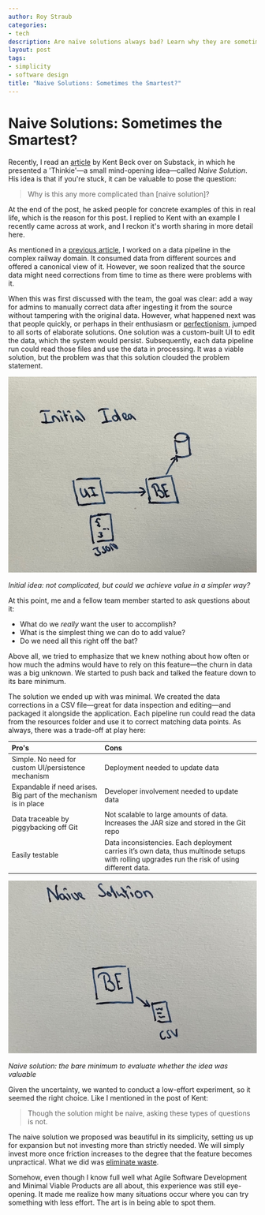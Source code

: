 ```yaml
---
author: Roy Straub
categories:
- tech
description: Are naïve solutions always bad? Learn why they are sometimes the best ones.
layout: post
tags:
- simplicity
- software design
title: "Naive Solutions: Sometimes the Smartest?"
---
```


# Naive Solutions: Sometimes the Smartest?

Recently, I read an [article](https://open.substack.com/pub/tidyfirst/p/thinkie-naive-solution) by Kent Beck over on Substack, in which he presented a 'Thinkie'—a small mind-opening idea—called *Naive Solution*. His idea is that if you're stuck, it can be valuable to pose the question: 

> Why is this any more complicated than [naive solution]?

At the end of the post, he asked people for concrete examples of this in real life, which is the reason for this post. I replied to Kent with an example I recently came across at work, and I reckon it's worth sharing in more detail here.

As mentioned in a [previous article](https://rstraub.com/the-refactoring-avalanche), I worked on a data pipeline in the complex railway domain. It consumed data from different sources and offered a canonical view of it. However, we soon realized that the source data might need corrections from time to time as there were problems with it.

When this was first discussed with the team, the goal was clear: add a way for admins to manually correct data after ingesting it from the source without tampering with the original data. However, what happened next was that people quickly, or perhaps in their enthusiasm or [perfectionism](https://rstraub.com/perfectly-imperfect-code), jumped to all sorts of elaborate solutions. One solution was a custom-built UI to edit the data, which the system would persist. Subsequently, each data pipeline run could read those files and use the data in processing. It was a viable solution, but the problem was that this solution clouded the problem statement.

![diagram showing the idea](/assets/images/initial_idea.jpeg)

*Initial idea: not complicated, but could we achieve value in a simpler way?*

At this point, me and a fellow team member started to ask questions about it:

* What do we *really* want the user to accomplish?
* What is the simplest thing we can do to add value?
* Do we need all this right off the bat?

Above all, we tried to emphasize that we knew nothing about how often or how much the admins would have to rely on this feature—the churn in data was a big unknown. We started to push back and talked the feature down to its bare minimum. 

The solution we ended up with was minimal. We created the data corrections in a CSV file—great for data inspection and editing—and packaged it alongside the application. Each pipeline run could read the data from the resources folder and use it to correct matching data points. As always, there was a trade-off at play here:

| Pro's | Cons  |
|:--|:--|
| Simple. No need for custom UI/persistence mechanism | Deployment needed to update data |
| Expandable if need arises. Big part of the mechanism is in place | Developer involvement needed to update data |
| Data traceable by piggybacking off Git | Not scalable to large amounts of data. Increases the JAR size and stored in the Git repo |
| Easily testable | Data inconsistencies. Each deployment carries it’s own data, thus multinode setups with rolling upgrades run the risk of using different data. |

![the naive solutions](/assets/images/naive_solution.jpeg)

*Naive solution: the bare minimum to evaluate whether the idea was valuable*

Given the uncertainty, we wanted to conduct a low-effort experiment, so it seemed the right choice. Like I mentioned in the post of Kent: 

> Though the solution might be naive, asking these types of questions is not.

The naive solution we proposed was beautiful in its simplicity, setting us up for expansion but not investing more than strictly needed. We will simply invest more once friction increases to the degree that the feature becomes unpractical. What we did was [eliminate waste](https://en.wikipedia.org/wiki/Lean_software_development#Eliminate_waste).

Somehow, even though I know full well what Agile Software Development and Minimal Viable Products are all about, this experience was still eye-opening. It made me realize how many situations occur where you can try something with less effort. The art is in being able to spot them.
